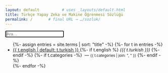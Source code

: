 ```yaml
---
layout: default          # uses _layouts/default.html
title: Türkçe Yapay Zeka ve Makine Öğrenmesi Sözlüğü
permalink: /       # final URL → …/sozluk/
---
```


<!-- Search box (client-side filter) -->
<input id="search" placeholder="Ara…" autofocus>

<ul id="terimler">
  {%- assign entries = site.terms | sort: "title" -%}
  {%- for t in entries -%}
    <li data-title="{{ t.turkish | downcase }} {{ t.english | downcase }}">
      <a href="{{ t.url | relative_url }}">
        {{ t.english | default: t.turkish }}      <!-- link shows English first -->
      </a>
      {%- if t.english %}
        <em> ({{ t.turkish }})</em>              <!-- Turkish in parentheses -->
      {%- endif -%}
      {%- if t.categories -%}
        &nbsp;&mdash;&nbsp;<small>{{ t.categories | join: ", " }}</small>
      {%- endif -%}
    </li>
  {%- endfor -%}
</ul>

<script>
const box  = document.getElementById('search');
const rows = [...document.querySelectorAll('#terimler li')];
box.addEventListener('input', e => {
  const q = e.target.value.toLowerCase();
  rows.forEach(li => {
    li.style.display = li.dataset.title.includes(q) ? '' : 'none';
  });
});
</script>